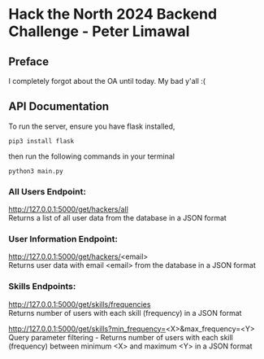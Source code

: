 # Hack the North 2024 Backend Challenge - Peter Limawal

## Preface
I completely forgot about the OA until today. My bad y'all :(

## API Documentation

To run the server, ensure you have flask installed,
```
pip3 install flask
```
then run the following commands in your terminal
```
python3 main.py
```

### All Users Endpoint:
http://127.0.0.1:5000/get/hackers/all  
Returns a list of all user data from the database in a JSON format

### User Information Endpoint:
http://127.0.0.1:5000/get/hackers/<email\>  
Returns user data with email <email\> from the database in a JSON format  

### Skills Endpoints:
http://127.0.0.1:5000/get/skills/frequencies  
Returns number of users with each skill (frequency) in a JSON format

http://127.0.0.1:5000/get/skills?min_frequency=<X\>&max_frequency=<Y\>  
Query parameter filtering - Returns number of users with each skill (frequency) between minimum <X\> and maximum <Y\> in a JSON format
